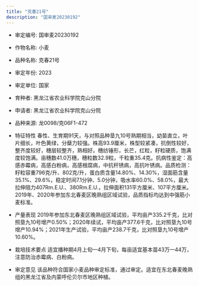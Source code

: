 ```yaml
---
title: "克春21号"
description: "国审麦20230192"
---
```

* 审定编号:  国审麦20230192

*  作物名称:  小麦

*  品种名称:  克春21号

*  审定年份:  2023

*  审定单位:  国家

* 育种者:  黑龙江省农业科学院克山分院

*  申请者:  黑龙江省农业科学院克山分院

*  品种来源:  龙0098/克06F1-472

*  特征特性
春性、生育期91天，与对照品种垦九10号熟期相当，幼苗直立，叶片细长，叶色黄绿，分蘖力较强。株高93.9厘米，株型较紧凑，抗倒性较好，整齐度较好，穗层较整齐，熟相好。穗纺锤形，长芒，红粒，籽粒硬质，饱满度较饱满。亩穗数41.0万穗，穗粒数32.9粒，千粒重35.4克。抗病性鉴定：高感赤霉病，高感白粉病，高感根腐病，中抗秆锈病，高抗叶锈病。品质检测：籽粒容重796克/升、802克/升，蛋白质含量14.80%、14.30%，湿面筋含量35.1%、29.6%，稳定时间7.1分钟、5.0分钟，吸水率60.0%、58.0%，最大拉伸阻力407Rm.E.U.、380Rm.E.U.，拉伸面积131平方厘米、107平方厘米。2019年、2020年参加东北春麦区晚熟组区域试验，品质指标均达到中强筋小麦标准。

*  产量表现
2019年参加东北春麦区晚熟组区域试验，平均亩产335.2千克，比对照垦九10号增产0.50%；2020年续试，平均亩产377.6千克，比对照垦九10号增产10.94%；2021年生产试验，平均亩产238.7千克，比对照垦九10号增产10.60%。

*  栽培技术要点
适宜播种期4月上旬—4月下旬，每亩适宜基本苗43万—44万，注意防治赤霉病、白粉病。

*  审定意见
该品种符合国家小麦品种审定标准，通过审定。适宜在东北春麦晚熟组的黑龙江省及内蒙呼伦贝尔市地区种植。
